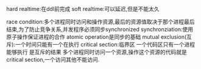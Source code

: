 hard realtime:在ddl前完成
soft realtime:可以延迟,但是不能太久

race condition:多个进程同时访问和操作资源,最后的资源值取决于那个进程最后结束,为了防止竞争关系,并发程序必须同步synchronized
synchronziation:使用原子操作保证进程的合作 atomic operation是同步的基础
mutual exclusion(互斥):一个时间只能有一个在执行
critical section:临界区 一个代码区只有一个进程能够执行 是互斥的结果
多个进程同时访问一个资源,操作这个资源的代码就是critical section,一个访问其他不能访问.
